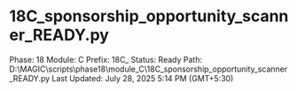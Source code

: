 # 18C_sponsorship_opportunity_scanner_READY.py

Phase: 18
Module: C
Prefix: 18C_
Status: Ready
Path: D:\MAGIC\scripts\phase18\module_C\18C_sponsorship_opportunity_scanner_READY.py
Last Updated: July 28, 2025 5:14 PM (GMT+5:30)
